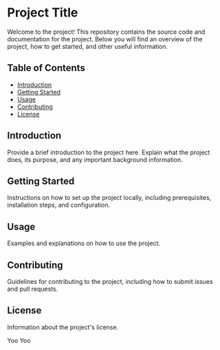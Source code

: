 # Project Title

Welcome to the project! This repository contains the source code and documentation for the project. Below you will find an overview of the project, how to get started, and other useful information.

## Table of Contents

- [Introduction](#introduction)
- [Getting Started](#getting-started)
- [Usage](#usage)
- [Contributing](#contributing)
- [License](#license)

## Introduction

Provide a brief introduction to the project here. Explain what the project does, its purpose, and any important background information.

## Getting Started

Instructions on how to set up the project locally, including prerequisites, installation steps, and configuration.

## Usage

Examples and explanations on how to use the project.

## Contributing

Guidelines for contributing to the project, including how to submit issues and pull requests.

## License

Information about the project's license.

Yoo Yoo